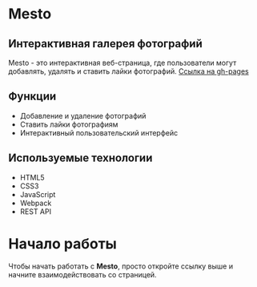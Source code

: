 # Mesto

## Интерактивная галерея фотографий

Mesto - это интерактивная веб-страница, где пользователи могут добавлять, удалять и ставить лайки фотографий.
[Ссылка на gh-pages](https://georgymedvedsky.github.io/mesto-project-ff/)

## Функции

  * Добавление и удаление фотографий
  * Ставить лайки фотографиям
  * Интерактивный пользовательский интерфейс

## Используемые технологии

  * HTML5
  * CSS3
  * JavaScript
  * Webpack
  * REST API

# Начало работы

Чтобы начать работать с **Mesto**, просто откройте ссылку выше и начните взаимодействовать со страницей.
